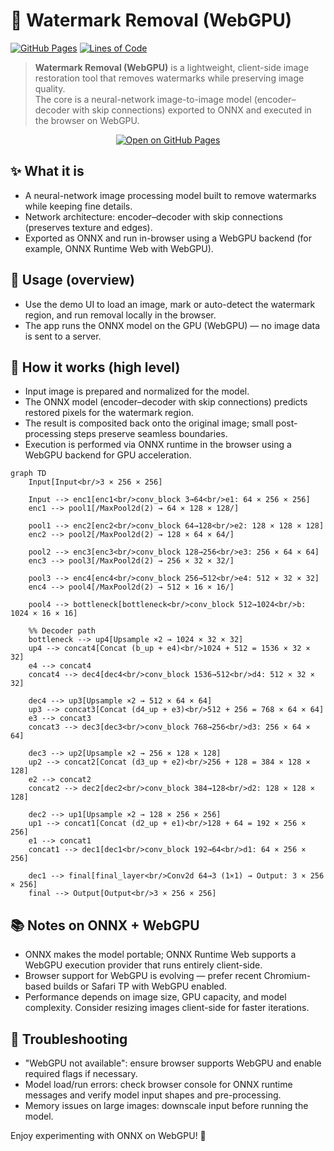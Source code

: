 # 🌊 Watermark Removal (WebGPU)
[![GitHub Pages](https://github.com/cziter15/watermark-removal-webgpu/actions/workflows/main.yml/badge.svg)](https://cziter15.github.io/watermark-removal-webgpu/) [![Lines of Code](https://img.shields.io/endpoint?color=blue&url=https://ghloc.vercel.app/api/cziter15/watermark-removal-webgpu/badge?filter=.html$,.js$,.wgsl$)](https://github.com/cziter15/watermark-removal-webgpu)

> **Watermark Removal (WebGPU)** is a lightweight, client-side image restoration tool that removes watermarks while preserving image quality.  
> The core is a neural-network image-to-image model (encoder–decoder with skip connections) exported to ONNX and executed in the browser on WebGPU.

<p align="center">
  <a href="https://cziter15.github.io/watermark-removal-webgpu/" target="_blank">
    <img src="https://img.shields.io/badge/OPEN%20ON%20GITHUB%20PAGES-0078D7?style=for-the-badge&logo=github&logoColor=white" alt="Open on GitHub Pages">
  </a>
</p>

## ✨ What it is
- A neural-network image processing model built to remove watermarks while keeping fine details.
- Network architecture: encoder–decoder with skip connections (preserves texture and edges).
- Exported as ONNX and run in-browser using a WebGPU backend (for example, ONNX Runtime Web with WebGPU).

## 🧩 Usage (overview)
- Use the demo UI to load an image, mark or auto-detect the watermark region, and run removal locally in the browser.
- The app runs the ONNX model on the GPU (WebGPU) — no image data is sent to a server.

## 🔬 How it works (high level)
- Input image is prepared and normalized for the model.
- The ONNX model (encoder–decoder with skip connections) predicts restored pixels for the watermark region.
- The result is composited back onto the original image; small post-processing steps preserve seamless boundaries.
- Execution is performed via ONNX runtime in the browser using a WebGPU backend for GPU acceleration.

```mermaid
graph TD
    Input[Input<br/>3 × 256 × 256]

    Input --> enc1[enc1<br/>conv_block 3→64<br/>e1: 64 × 256 × 256]
    enc1 --> pool1[/MaxPool2d(2) → 64 × 128 × 128/]

    pool1 --> enc2[enc2<br/>conv_block 64→128<br/>e2: 128 × 128 × 128]
    enc2 --> pool2[/MaxPool2d(2) → 128 × 64 × 64/]

    pool2 --> enc3[enc3<br/>conv_block 128→256<br/>e3: 256 × 64 × 64]
    enc3 --> pool3[/MaxPool2d(2) → 256 × 32 × 32/]

    pool3 --> enc4[enc4<br/>conv_block 256→512<br/>e4: 512 × 32 × 32]
    enc4 --> pool4[/MaxPool2d(2) → 512 × 16 × 16/]

    pool4 --> bottleneck[bottleneck<br/>conv_block 512→1024<br/>b: 1024 × 16 × 16]

    %% Decoder path
    bottleneck --> up4[Upsample ×2 → 1024 × 32 × 32]
    up4 --> concat4[Concat (b_up + e4)<br/>1024 + 512 = 1536 × 32 × 32]
    e4 --> concat4
    concat4 --> dec4[dec4<br/>conv_block 1536→512<br/>d4: 512 × 32 × 32]

    dec4 --> up3[Upsample ×2 → 512 × 64 × 64]
    up3 --> concat3[Concat (d4_up + e3)<br/>512 + 256 = 768 × 64 × 64]
    e3 --> concat3
    concat3 --> dec3[dec3<br/>conv_block 768→256<br/>d3: 256 × 64 × 64]

    dec3 --> up2[Upsample ×2 → 256 × 128 × 128]
    up2 --> concat2[Concat (d3_up + e2)<br/>256 + 128 = 384 × 128 × 128]
    e2 --> concat2
    concat2 --> dec2[dec2<br/>conv_block 384→128<br/>d2: 128 × 128 × 128]

    dec2 --> up1[Upsample ×2 → 128 × 256 × 256]
    up1 --> concat1[Concat (d2_up + e1)<br/>128 + 64 = 192 × 256 × 256]
    e1 --> concat1
    concat1 --> dec1[dec1<br/>conv_block 192→64<br/>d1: 64 × 256 × 256]

    dec1 --> final[final_layer<br/>Conv2d 64→3 (1×1) → Output: 3 × 256 × 256]
    final --> Output[Output<br/>3 × 256 × 256]
```

## 📚 Notes on ONNX + WebGPU
- ONNX makes the model portable; ONNX Runtime Web supports a WebGPU execution provider that runs entirely client-side.
- Browser support for WebGPU is evolving — prefer recent Chromium-based builds or Safari TP with WebGPU enabled.
- Performance depends on image size, GPU capacity, and model complexity. Consider resizing images client-side for faster iterations.

## 🐞 Troubleshooting
- "WebGPU not available": ensure browser supports WebGPU and enable required flags if necessary.
- Model load/run errors: check browser console for ONNX runtime messages and verify model input shapes and pre-processing.
- Memory issues on large images: downscale input before running the model.


Enjoy experimenting with ONNX on WebGPU! 🚀
